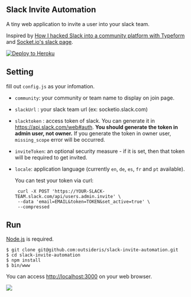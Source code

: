 Slack Invite Automation
------------

A tiny web application to invite a user into your slack team.

Inspired by
[How I hacked Slack into a community platform with Typeform](https://levels.io/slack-typeform-auto-invite-sign-ups/)
and
[Socket.io's slack page](http://socket.io/slack/).

[![Deploy to Heroku](https://www.herokucdn.com/deploy/button.png)](https://heroku.com/deploy)

## Setting
fill out `config.js` as your infomation.

* `community`: your community or team name to display on join page.
* `slackUrl` : your slack team url (ex: socketio.slack.com)
* `slacktoken` : access token of slack.
  You can generate it in <https://api.slack.com/web#auth>.
  **You should generate the token in admin user, not owner.**
  If you generate the token in owner user, `missing_scope` error will be occurred.
* `inviteToken`: an optional security measure - if it is set, then that token will be required to get invited.
* `locale`: application language (currently `en`, `de`, `es`, `fr` and `pt` available).

  You can test your token via curl:

  ```shell
   curl -X POST 'https://YOUR-SLACK-TEAM.slack.com/api/users.admin.invite' \
   --data 'email=EMAIL&token=TOKEN&set_active=true' \
   --compressed
  ```

## Run
[Node.js](http://nodejs.org/) is required.

```shell
$ git clone git@github.com:outsideris/slack-invite-automation.git
$ cd slack-invite-automation
$ npm install
$ bin/www
```

You can access <http://localhost:3000> on your web browser.

![](https://raw.github.com/outsideris/slack-invite-automation/master/screenshots/join-page.jpg)
